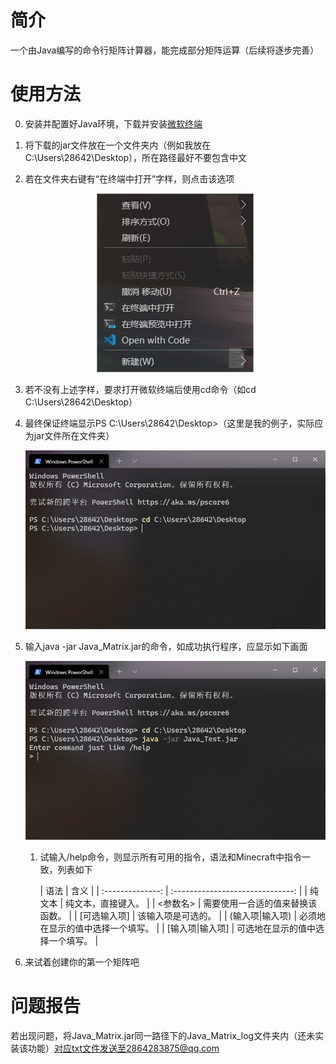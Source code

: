 # 简介

一个由Java编写的命令行矩阵计算器，能完成部分矩阵运算（后续将逐步完善）

# 使用方法

0. 安装并配置好Java环境，下载并安装[微软终端](https://github.com/microsoft/terminal)

1. 将下载的jar文件放在一个文件夹内（例如我放在C:\Users\28642\Desktop），所在路径最好不要包含中文

2. 若在文件夹右键有“在终端中打开”字样，则点击该选项

    <center><img alt="" src="/image/1.png"></center>

3. 若不没有上述字样，要求打开微软终端后使用cd命令（如cd C:\Users\28642\Desktop）

4. 最终保证终端显示PS C:\Users\28642\Desktop>（这里是我的例子，实际应为jar文件所在文件夹）

    <center><img alt="" src="/image/2.png"></center>

5. 输入java -jar Java_Matrix.jar的命令，如成功执行程序，应显示如下画面

    <center><img alt="" src="/image/3.png"></center>

    1. 试输入/help命令，则显示所有可用的指令，语法和Minecraft中指令一致，列表如下

       |       语法       |               含义               |
              | :--------------: | :------------------------------: |
       |      纯文本      |        纯文本，直接键入。        |
       |     <参数名>     | 需要使用一合适的值来替换该函数。 |
       |   [可选输入项]   |        该输入项是可选的。        |
       | (输入项\|输入项) | 必须地在显示的值中选择一个填写。 |
       | [输入项\|输入项] | 可选地在显示的值中选择一个填写。 |

6. 来试着创建你的第一个矩阵吧

# 问题报告

若出现问题，将Java_Matrix.jar同一路径下的Java_Matrix_log文件夹内（还未实装该功能）对应txt文件发送至2864283875@qq.com

